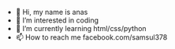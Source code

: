 - 👋 Hi, my name is anas
- 👀 I’m interested in coding
- 🌱 I’m currently learning html/css/python
- 📫 How to reach me facebook.com/samsul378

<!---
sahlan021/sahlan021 is a ✨ special ✨ repository because its `README.md` (this file) appears on your GitHub profile.
You can click the Preview link to take a look at your changes.
--->
